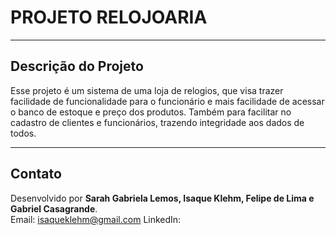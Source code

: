 # **PROJETO RELOJOARIA**
---

## Descrição do Projeto

 Esse projeto é um sistema de uma loja de relogios, que visa trazer facilidade de funcionalidade para o funcionário
  e mais facilidade de acessar o banco de estoque e preço dos produtos.
  Também para facilitar no cadastro de clientes e funcionários, trazendo integridade aos dados de todos.

---

## Contato

Desenvolvido por **Sarah Gabriela Lemos, Isaque Klehm, Felipe de Lima e Gabriel Casagrande**.  
Email: isaqueklehm@gmail.com
LinkedIn:
